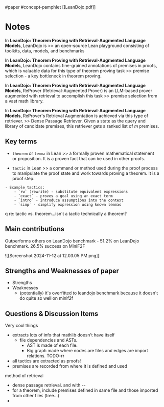 #paper #concept-pamphlet 
[[LeanDojo.pdf]]
# Notes

In **LeanDojo: Theorem Proving with Retrieval-Augmented Language Models**, LeanDojo is >> an open-source Lean playground consisting of toolkits, data, models, and benchmarks
<!--LEARN:ltOHbhNF-->

In **LeanDojo: Theorem Proving with Retrieval-Augmented Language Models**, LeanDojo contains fine-grained annotations of premises in proofs, which is valuable data for this type of theorem proving task >> premise selection - a key bottleneck in theorem proving. 
<!--LEARN:Wa7abiBS-->

In **LeanDojo: Theorem Proving with Retrieval-Augmented Language Models**, ReProver (Retrieval-Augmented Prover) is an LLM-based prover augmented with retrieval to accomplish this task >> premise selection from a vast math library. 
<!--LEARN:PROZRYnn-->

In **LeanDojo: Theorem Proving with Retrieval-Augmented Language Models**, ReProver's Retrieval Augmentation is achieved via this type of retriever. >> Dense Passage Retriever. Given a state as the query and library of candidate premises, this retriever gets a ranked list of $m$ premises.
<!--LEARN:GE4kQDaP-->
## Key terms

- `theorem` or `lemma` in Lean >> a formally proven mathematical statement or proposition. It is a proven fact that can be used in other proofs. 
<!--LEARN:G3XmSQAA-->
- `tactic` in Lean >> a command or method used during the proof process to manipulate the proof state and work towards proving a theorem. It is a proof step. 
<!--LEARN:Stc7Aj0q-->
	- Example tactics:
		- `rw` (rewrite) - substitute equivalent expressions
		- `exact` - proves a goal using an exact term
		- `intro` - introduce assumptions into the context
		- `simp` - simplify expression using known lemmas

q re: tactic vs. theorem...isn't a tactic technically a theorem? 

## Main contributions

Outperforms others on LeanDojo benchmark - 51.2% on LeanDojo benchmark.
26.5% success on MiniF2F

![[Screenshot 2024-11-12 at 12.03.05 PM.png]]

## Strengths and Weaknesses of paper
- Strengths
- Weaknesses
	- (potentially) it's overfitted to leandojo benchmark because it doesn't do quite so well on minif2f

## Questions & Discussion Items

Very cool things

- extracts lots of info that mathlib doesn't have itself
	- file dependencies and ASTs. 
		- AST is made of each file. 
		- Big graph made where nodes are files and edges are import relations. TODO-rr
- all tactics are extracted as proofs! 
- premises are recorded from where it is defined and used


method of retrieval
- dense passage retrieval. and with --
- for a theorem, include premises defined in same file and those imported from other files (tree...)
- 